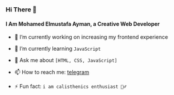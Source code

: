 ### Hi There 👋

#### I Am Mohamed Elmustafa Ayman, a Creative Web Developer
<!-- **Mohamed-Ayman01/Mohamed-Ayman01** is a ✨ _special_ ✨ repository because its `README.md` (this file) appears on your GitHub profile. -->
<!-- - 👯 I’m looking to collaborate on ... -->
<!-- - 🤔 I’m looking for help with ... -->
- 🔭 I’m currently working on increasing my frontend experience

- 🌱 I’m currently learning `JavaScript`

- 💬 Ask me about `[HTML, CSS, JavaScript]`

- 📫 How to reach me: [telegram](https://t.me/DevMohamedAyman)

- ⚡ Fun fact: `i am calisthenics enthusiast 🤸‍♂️`
